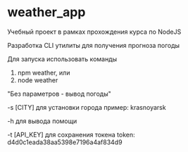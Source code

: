 # weather_app

Учебный проект в рамках прохождения курса по NodeJS

Разработка CLI утилиты для получения прогноза погоды

Для запуска использовать команды

1. npm weather,
   или
2. node weather

"Без параметров - вывод погоды"

-s [CITY] для установки города
пример: krasnoyarsk

-h для вывода помощи

-t [API_KEY] для сохранения токена
token: d4d0c1eada38aa5398e7196a4af834d9
